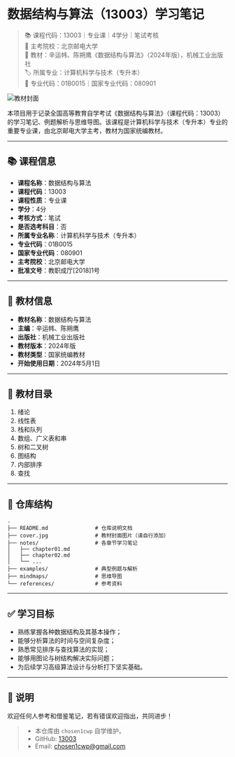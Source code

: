 # 数据结构与算法（13003）学习笔记

> 📚 课程代码：13003｜专业课｜4学分｜笔试考核  
> 🏫 主考院校：北京邮电大学  
> 📖 教材：辛运帏、陈朔鹰《数据结构与算法》（2024年版），机械工业出版社  
> 🏷️ 所属专业：计算机科学与技术（专升本）  
> 📌 专业代码：01B0015｜国家专业代码：080901

![教材封面](https://s1.zjbxjj.com/cover.jpgx)

本项目用于记录全国高等教育自学考试《数据结构与算法》（课程代码：13003）的学习笔记、例题解析与思维导图。该课程是计算机科学与技术（专升本）专业的重要专业课，由北京邮电大学主考，教材为国家统编教材。

---

## 📚 课程信息

- **课程名称**：数据结构与算法
- **课程代码**：13003
- **课程性质**：专业课
- **学分**：4分
- **考核方式**：笔试
- **是否选考科目**：否
- **所属专业名称**：计算机科学与技术（专升本）
- **专业代码**：01B0015
- **国家专业代码**：080901
- **主考院校**：北京邮电大学
- **批准文号**：教职成厅[2018]1号

---

## 📘 教材信息

- **教材名称**：数据结构与算法
- **主编**：辛运帏、陈朔鹰
- **出版社**：机械工业出版社
- **教材版本**：2024年版
- **教材类型**：国家统编教材
- **开始使用日期**：2024年5月1日

---

## 🧩 教材目录

1. 绪论
2. 线性表
3. 栈和队列
4. 数组、广义表和串
5. 树和二叉树
6. 图结构
7. 内部排序
8. 查找

---

## 📂 仓库结构

```text
.
├── README.md               # 仓库说明文档
├── cover.jpg               # 教材封面图片（请自行添加）
├── notes/                  # 各章节学习笔记
│   ├── chapter01.md
│   ├── chapter02.md
│   └── ...
├── examples/               # 典型例题与解析
├── mindmaps/               # 思维导图
└── references/             # 参考资料

```

---

## ✅ 学习目标

* 熟练掌握各种数据结构及其基本操作；
* 能够分析算法的时间与空间复杂度；
* 熟悉常见排序与查找算法的实现；
* 能够用图论与树结构解决实际问题；
* 为后续学习高级算法设计与分析打下坚实基础。

---

## 🚀 说明

欢迎任何人参考和借鉴笔记，若有错误欢迎指出，共同进步！
>* 本仓库由 `chosen1cwp` 自学维护。
>* GitHub: [13003](https://github.com/chosen1cwp/13003)
>* Email: [chosen1cwp@gmail.com](mailto:chosen1cwp@gmail.com)


